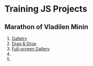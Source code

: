 # Training JS Projects

## Marathon of Vladilen Minin
1. [Gallelry](https://wrestler094.github.io/js-mastery/Marathon_of_Vladilen/Project_1/index.html)
2. [Drag & Drop](https://wrestler094.github.io/js-mastery/Marathon_of_Vladilen/Project_2/index.html)
3. [Full-screen Gallery](https://wrestler094.github.io/js-mastery/Marathon_of_Vladilen/Project_3/index.html)
4. 
5. 
